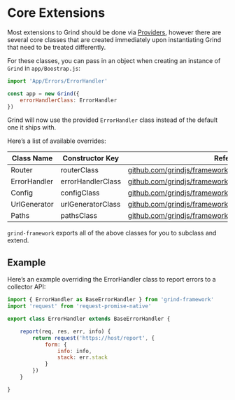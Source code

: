 # Core Extensions
Most extensions to Grind should be done via [Providers](doc:providers), however there are several core classes that are created immediately upon instantiating Grind that need to be treated differently.

For these classes, you can pass in an object when creating an instance of `Grind` in `app/Boostrap.js`:
```js
import 'App/Errors/ErrorHandler'

const app = new Grind({
	errorHandlerClass: ErrorHandler
})
```

Grind will now use the provided `ErrorHandler` class instead of the default one it ships with.

Here’s a list of available overrides:

| Class Name | Constructor Key | Reference |
| ---------- | --------------- | --------- |
| Router | routerClass | [github.com/grindjs/framework/blob/master/src/Router.js](https://github.com/grindjs/framework/blob/master/src/Router.js) |
| ErrorHandler | errorHandlerClass | [github.com/grindjs/framework/blob/master/src/ErrorHandler.js](https://github.com/grindjs/framework/blob/master/src/ErrorHandler.js) |
| Config | configClass | [github.com/grindjs/framework/blob/master/src/Config.js](https://github.com/grindjs/framework/blob/master/src/Config.js) |
| UrlGenerator | urlGeneratorClass | [github.com/grindjs/framework/blob/master/src/UrlGenerator.js](https://github.com/grindjs/framework/blob/master/src/UrlGenerator.js) |
| Paths | pathsClass | [github.com/grindjs/framework/blob/master/src/Paths.js](https://github.com/grindjs/framework/blob/master/src/Paths.js) |

`grind-framework` exports all of the above classes for you to subclass and extend.

## Example
Here’s an example overriding the ErrorHandler class to report errors to a collector API:

```js
import { ErrorHandler as BaseErrorHandler } from 'grind-framework'
import 'request' from 'request-promise-native'

export class ErrorHandler extends BaseErrorHandler {

	report(req, res, err, info) {
		return request('https://host/report', {
			form: {
				info: info,
				stack: err.stack
			}
		})
	}

}
```
